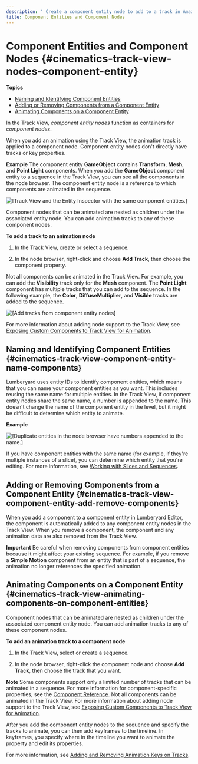 ```yaml
---
description: ' Create a component entity node to add to a track in Amazon Lumberyard''s <guilabel>Track View</guilabel> editor. '
title: Component Entities and Component Nodes
---
```

# Component Entities and Component Nodes {#cinematics-track-view-nodes-component-entity}

**Topics**
+ [Naming and Identifying Component Entities](#cinematics-track-view-component-entity-name-components)
+ [Adding or Removing Components from a Component Entity](#cinematics-track-view-component-entity-add-remove-components)
+ [Animating Components on a Component Entity](#cinematics-track-view-animating-components-on-component-entities)

In the Track View, *component entity nodes* function as containers for *component nodes*\.

When you add an animation using the Track View, the animation track is applied to a component node\. Component entity nodes don't directly have tracks or key properties\.

**Example**
The component entity **GameObject** contains **Transform**, **Mesh**, and **Point Light** components\. When you add the **GameObject** component entity to a sequence in the Track View, you can see all the components in the node browser\. The component entity node is a reference to which components are animated in the sequence\.

![\[Track View and the Entity Inspector with the same component entities.\]](/images/userguide/cinematics/cinematics-component-entities-nodes-track-view-editor-1.png)

Component nodes that can be animated are nested as children under the associated entity node\. You can add animation tracks to any of these component nodes\.

**To add a track to an animation node**

1. In the Track View, create or select a sequence\.

1. In the node browser, right\-click and choose **Add Track**, then choose the component property\.

Not all components can be animated in the Track View\. For example, you can add the **Visibility** track only for the **Mesh** component\. The **Point Light** component has multiple tracks that you can add to the sequence\. In the following example, the **Color**, **DiffuseMultiplier**, and **Visible** tracks are added to the sequence\.

![\[Add tracks from component entity nodes\]](/images/userguide/cinematics/cinematics-component-entities-nodes-track-view-editor-2.png)

For more information about adding node support to the Track View, see [Exposing Custom Components to Track View for Animation](/docs/userguide/components/entity-system-track-view.md)\.

## Naming and Identifying Component Entities {#cinematics-track-view-component-entity-name-components}

Lumberyard uses entity IDs to identify component entities, which means that you can name your component entities as you want\. This includes reusing the same name for multiple entities\. In the Track View, if component entity nodes share the same name, a number is appended to the name\. This doesn't change the name of the component entity in the level, but it might be difficult to determine which entity to animate\.

**Example**

![\[Duplicate entities in the node browser have numbers appended to the name.\]](/images/userguide/cinematics/cinematics-component-entities-nodes-track-view-editor-3.png)

If you have component entities with the same name \(for example, if they're multiple instances of a slice\), you can determine which entity that you're editing\. For more information, see [Working with Slices and Sequences](/docs/userguide/working-with-slices-cinematic-sequences.md)\.

## Adding or Removing Components from a Component Entity {#cinematics-track-view-component-entity-add-remove-components}

When you add a component to a component entity in Lumberyard Editor, the component is automatically added to any component entity nodes in the Track View\. When you remove a component, the component and any animation data are also removed from the Track View\.

**Important**
Be careful when removing components from component entities because it might affect your existing sequence\. For example, if you remove a **Simple Motion** component from an entity that is part of a sequence, the animation no longer references the specified animation\.

## Animating Components on a Component Entity {#cinematics-track-view-animating-components-on-component-entities}

Component nodes that can be animated are nested as children under the associated component entity node\. You can add animation tracks to any of these component nodes\.

**To add an animation track to a component node**

1. In the Track View, select or create a sequence\.

1. In the node browser, right\-click the component node and choose **Add Track**, then choose the track that you want\.

**Note**
Some components support only a limited number of tracks that can be animated in a sequence\. For more information for component\-specific properties, see the [Component Reference](/docs/userguide/components/components.md)\.
Not all components can be animated in the Track View\. For more information about adding node support to the Track View, see [Exposing Custom Components to Track View for Animation](/docs/userguide/components/entity-system-track-view.md)\.

After you add the component entity nodes to the sequence and specify the tracks to animate, you can then add keyframes to the timeline\. In keyframes, you specify where in the timeline you want to animate the property and edit its properties\.

For more information, see [Adding and Removing Animation Keys on Tracks](/docs/userguide/adding-removing-animation-keys-on-tracks.md)\.
